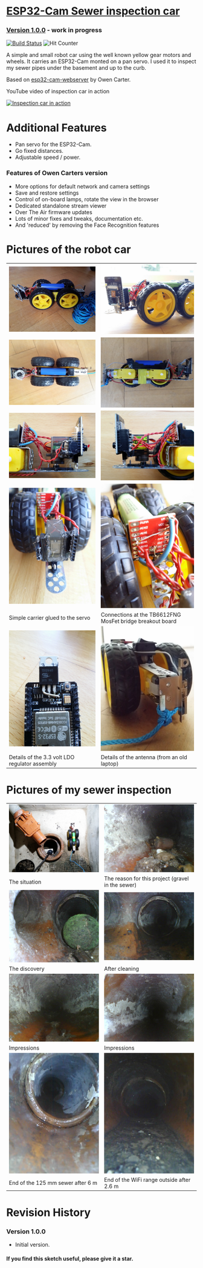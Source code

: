 # [ESP32-Cam Sewer inspection car](https://github.com/ArminJo/ESP32-Cam-Sewer-inspection-car)

### [Version 1.0.0](https://github.com/ArminJo/ESP32-Cam-Sewer-inspection-car/archive/master.zip) - work in progress

[![Build Status](https://github.com/ukw100/irmp/workflows/LibraryBuild/badge.svg)](https://github.com/ukw100/irmp/actions)
![Hit Counter](https://visitor-badge.laobi.icu/badge?page_id=ArminJo_ESP32-Cam-Sewer-inspection-car)

A simple and small robot car using the well known yellow gear motors and wheels.
It carries an ESP32-Cam monted on a pan servo.
I used it to inspect my sewer pipes under the basement and up to the curb.

Based on [esp32-cam-webserver](https://github.com/easytarget/esp32-cam-webserver/tree/master/src) by Owen Carter.

YouTube video of inspection car in action

[![Inspection car in action](https://i.ytimg.com/vi/aUz2TU6FpmA/hqdefault.jpg)](https://www.youtube.com/watch?v=aUz2TU6FpmA)

# Additional Features
- Pan servo for the ESP32-Cam.
- Go fixed distances.
- Adjustable speed / power.

### Features of Owen Carters version
- More options for default network and camera settings
- Save and restore settings
- Control of on-board lamps, rotate the view in the browser
- Dedicated standalone stream viewer
- Over The Air firmware updates
- Lots of minor fixes and tweaks, documentation etc.
- And 'reduced' by removing the Face Recognition features


# Pictures of the robot car
| | |
|-|-|
| ![The car](pictures/Complete.jpg) | ![Front detail](pictures/FrontDetail.jpg) |
| ![Top view](pictures/Top.jpg) | ![Front detail](pictures/2Wheels.jpg) |
| ![Front right](pictures/FrontRight.jpg) | ![Front left](pictures/FrontLeft.jpg) |
| ![Front carrier](pictures/FrontCarrier.jpg) | ![MosFet bridge](pictures/MosFetBridge.jpg) |
| Simple carrier glued to the servo | Connections at the TB6612FNG MosFet bridge breakout board |
| ![3.3V LDO](pictures/TS2940Detail.jpg) | ![Details of the antenna](pictures/BackWithAntenna.jpg) |
| Details of the 3.3 volt LDO regulator assembly | Details of the antenna (from an old laptop) |

# Pictures of my sewer inspection
| | |
|-|-|
| ![The situation](pictures/TheSituation.jpg) | ![Gravel](pictures/TheReason.jpg) |
| The situation | The reason for this project (gravel in the sewer) |
| ![The discovery](pictures/JunctionWithTennissball.jpg) | ![After cleaning](pictures/JunctionWithoutTennisball.jpg) |
| The discovery | After cleaning |
| ![Impression](pictures/Impression.jpg) | ![Impression1](pictures/Impression1.jpg) |
| Impressions | Impressions |
| ![End of the 125 mm sewer](pictures/EndOf125mm.jpg) | ![End of the WiFi range outside](pictures/2_6m_Outside.jpg) |
| End of the 125 mm sewer after 6 m | End of the WiFi range outside after 2.6 m |

# Revision History
### Version 1.0.0
- Initial version.

#### If you find this sketch useful, please give it a star.

